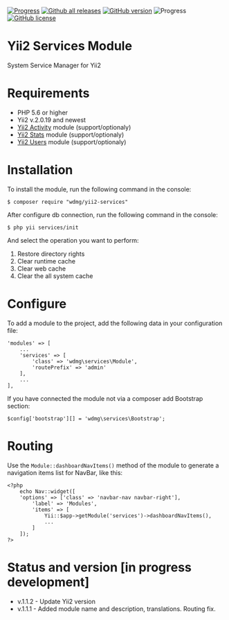[![Progress](https://img.shields.io/badge/required-Yii2_v2.0.13-blue.svg)](https://packagist.org/packages/yiisoft/yii2) [![Github all releases](https://img.shields.io/github/downloads/wdmg/yii2-tasks/total.svg)](https://GitHub.com/wdmg/yii2-tasks/releases/) [![GitHub version](https://badge.fury.io/gh/wdmg%2Fyii2-tasks.svg)](https://github.com/wdmg/yii2-tasks) ![Progress](https://img.shields.io/badge/progress-in_development-red.svg) [![GitHub license](https://img.shields.io/github/license/wdmg/yii2-tasks.svg)](https://github.com/wdmg/yii2-tasks/blob/master/LICENSE) 

# Yii2 Services Module
System Service Manager for Yii2

# Requirements 
* PHP 5.6 or higher
* Yii2 v.2.0.19 and newest
* [Yii2 Activity](https://github.com/wdmg/yii2-activity) module (support/optionaly)
* [Yii2 Stats](https://github.com/wdmg/yii2-stats) module (support/optionaly)
* [Yii2 Users](https://github.com/wdmg/yii2-users) module (support/optionaly)


# Installation
To install the module, run the following command in the console:

`$ composer require "wdmg/yii2-services"`

After configure db connection, run the following command in the console:

`$ php yii services/init`

And select the operation you want to perform:
  1) Restore directory rights
  2) Clear runtime cache
  3) Clear web cache
  4) Clear the all system cache

# Configure
To add a module to the project, add the following data in your configuration file:

    'modules' => [
        ...
        'services' => [
            'class' => 'wdmg\services\Module',
            'routePrefix' => 'admin'
        ],
        ...
    ],

If you have connected the module not via a composer add Bootstrap section:

`
$config['bootstrap'][] = 'wdmg\services\Bootstrap';
`

# Routing
Use the `Module::dashboardNavItems()` method of the module to generate a navigation items list for NavBar, like this:

    <?php
        echo Nav::widget([
        'options' => ['class' => 'navbar-nav navbar-right'],
            'label' => 'Modules',
            'items' => [
                Yii::$app->getModule('services')->dashboardNavItems(),
                ...
            ]
        ]);
    ?>

# Status and version [in progress development]
* v.1.1.2 - Update Yii2 version
* v.1.1.1 - Added module name and description, translations. Routing fix.